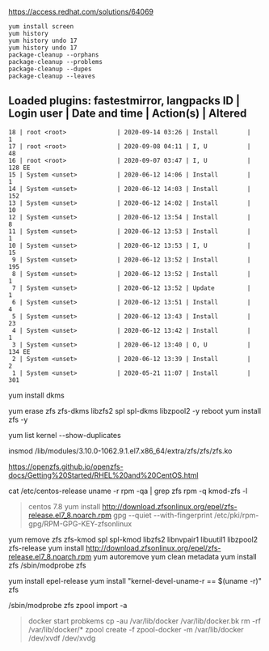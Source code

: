 https://access.redhat.com/solutions/64069 

```
yum install screen
yum history
yum history undo 17
yum history undo 17
package-cleanup --orphans
package-cleanup --problems
package-cleanup --dupes
package-cleanup --leaves

```

Loaded plugins: fastestmirror, langpacks
ID     | Login user               | Date and time    | Action(s)      | Altered
-------------------------------------------------------------------------------
    18 | root <root>              | 2020-09-14 03:26 | Install        |    1   
    17 | root <root>              | 2020-09-08 04:11 | I, U           |   48   
    16 | root <root>              | 2020-09-07 03:47 | I, U           |  128 EE
    15 | System <unset>           | 2020-06-12 14:06 | Install        |    1   
    14 | System <unset>           | 2020-06-12 14:03 | Install        |  152   
    13 | System <unset>           | 2020-06-12 14:02 | Install        |   10   
    12 | System <unset>           | 2020-06-12 13:54 | Install        |    8   
    11 | System <unset>           | 2020-06-12 13:53 | Install        |    1   
    10 | System <unset>           | 2020-06-12 13:53 | I, U           |   15   
     9 | System <unset>           | 2020-06-12 13:52 | Install        |  195   
     8 | System <unset>           | 2020-06-12 13:52 | Install        |    1   
     7 | System <unset>           | 2020-06-12 13:52 | Update         |    1   
     6 | System <unset>           | 2020-06-12 13:51 | Install        |    4   
     5 | System <unset>           | 2020-06-12 13:43 | Install        |   23   
     4 | System <unset>           | 2020-06-12 13:42 | Install        |    1   
     3 | System <unset>           | 2020-06-12 13:40 | O, U           |  134 EE
     2 | System <unset>           | 2020-06-12 13:39 | Install        |    2   
     1 | System <unset>           | 2020-05-21 11:07 | Install        |  301 

yum install dkms


yum erase zfs zfs-dkms libzfs2 spl spl-dkms libzpool2 -y
reboot
yum install zfs -y



yum list kernel --show-duplicates

insmod /lib/modules/3.10.0-1062.9.1.el7.x86_64/extra/zfs/zfs/zfs.ko

https://openzfs.github.io/openzfs-docs/Getting%20Started/RHEL%20and%20CentOS.html

cat /etc/centos-release
uname -r
rpm -qa | grep zfs
rpm -q kmod-zfs -l

> centos 7.8
yum install http://download.zfsonlinux.org/epel/zfs-release.el7_8.noarch.rpm
gpg --quiet --with-fingerprint /etc/pki/rpm-gpg/RPM-GPG-KEY-zfsonlinux



yum remove zfs zfs-kmod spl spl-kmod libzfs2 libnvpair1 libuutil1 libzpool2 zfs-release
yum install http://download.zfsonlinux.org/epel/zfs-release.el7_8.noarch.rpm
yum autoremove
yum clean metadata
yum install zfs
/sbin/modprobe zfs

yum install epel-release
yum install "kernel-devel-uname-r == $(uname -r)" zfs

/sbin/modprobe zfs
zpool import -a

> docker start probkems
cp -au /var/lib/docker /var/lib/docker.bk
rm -rf /var/lib/docker/*
zpool create -f zpool-docker -m /var/lib/docker /dev/xvdf /dev/xvdg
